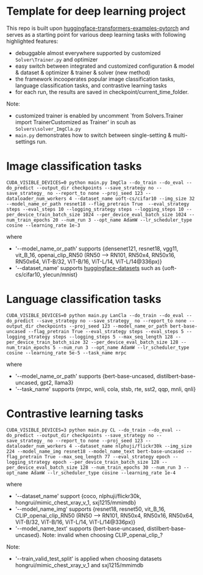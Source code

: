 # Template for deep learning project
This repo is built upon [huggingface-transformers-examples-pytorch](https://github.com/huggingface/transformers/tree/main/examples/pytorch) and serves as a starting point for various deep learning tasks with following highlighted features:

* debuggable almost everywhere supported by customized ```Solver\Trainer.py``` and optimizer
* easy switch between integrated and customized configuration & model & dataset & optimizer & trainer & solver (new method)
* the framework incooperates popular image classification tasks, language classification tasks, and contrastive learning tasks
* for each run, the results are saved in checkpoint/current_time_folder. 

Note:
* customized trainer is enabled by uncomment `from Solvers.Trainer import TrainerCustomized as Trainer' in scuh as ```Solvers\solver_ImgCla.py```
* ```main.py``` demonstrates how to switch between single-setting & multi-settings run. 

# Image classification tasks
```
CUDA_VISIBLE_DEVICES=0 python main.py ImgCla --do_train --do_eval --do_predict --output_dir checkpoints --save_strategy no --save_strategy_ no --report_to none --proj_seed 123 --dataloader_num_workers 4 --dataset_name uoft-cs/cifar10 --img_size 32 --model_name_or_path resnet18 --flag_pretrain True  --eval_strategy steps --eval_steps 10 --logging_strategy steps --logging_steps 10 --per_device_train_batch_size 1024 --per_device_eval_batch_size 1024 --num_train_epochs 20 --num_run 3 --opt_name AdamW --lr_scheduler_type cosine --learning_rate 1e-3
```
where
* '--model_name_or_path' supports {densenet121, resnet18, vgg11, vit_B_16, openai_clip_RN50 (RN50 --> RN101, RN50x4, RN50x16, RN50x64, ViT-B/32, ViT-B/16, ViT-L/14, ViT-L/14@336px)}
* '--dataset_name' supports [huggingface-datasets](https://huggingface.co/datasets) such as {uoft-cs/cifar10, ylecun/mnist}


# Language classification tasks
```
CUDA_VISIBLE_DEVICES=0 python main.py LanCla --do_train --do_eval --do_predict --save_strategy no --save_strategy_ no --report_to none --output_dir checkpoints --proj_seed 123 --model_name_or_path bert-base-uncased --flag_pretrain True --eval_strategy steps --eval_steps 5 --logging_strategy steps --logging_steps 5 --max_seq_length 128 --per_device_train_batch_size 32 --per_device_eval_batch_size 128 --num_train_epochs 5 --num_run 3 --opt_name AdamW --lr_scheduler_type cosine --learning_rate 5e-5 --task_name mrpc
```
where 
* '--model_name_or_path' supports {bert-base-uncased, distilbert-base-uncased, gpt2, llama3}
* '--task_name' supports {mrpc, wnli, cola, stsb, rte, sst2, qqp, mnli, qnli}


# Contrastive learning tasks
```
CUDA_VISIBLE_DEVICES=3 python main.py CL --do_train --do_eval --do_predict --output_dir checkpoints --save_strategy no --save_strategy_ no --report_to none --proj_seed 123 --dataloader_num_workers 4 --dataset_name nlphuji/flickr30k --img_size 224 --model_name_img resnet18 --model_name_text bert-base-uncased --flag_pretrain True --max_seq_length 77 --eval_strategy epoch --logging_strategy epoch --per_device_train_batch_size 128 --per_device_eval_batch_size 128 --num_train_epochs 30 --num_run 3 --opt_name AdamW --lr_scheduler_type cosine --learning_rate 1e-4
```
where 
* '--dataset_name' support {coco, nlphuji/flickr30k, hongrui/mimic_chest_xray_v_1, sxj1215/mmimdb}
* '--model_name_img' supports {resnet18, resnet50, vit_B_16, CLIP_openai_clip_RN50 (RN50 --> RN101, RN50x4, RN50x16, RN50x64, ViT-B/32, ViT-B/16, ViT-L/14, ViT-L/14@336px)}
* '--model_name_text' supports {bert-base-uncased, distilbert-base-uncased}. Note: invalid when choosing CLIP_openai_clip_?
    
Note:
* '--train_valid_test_split' is applied when choosing datasets hongrui/mimic_chest_xray_v_1 and sxj1215/mmimdb